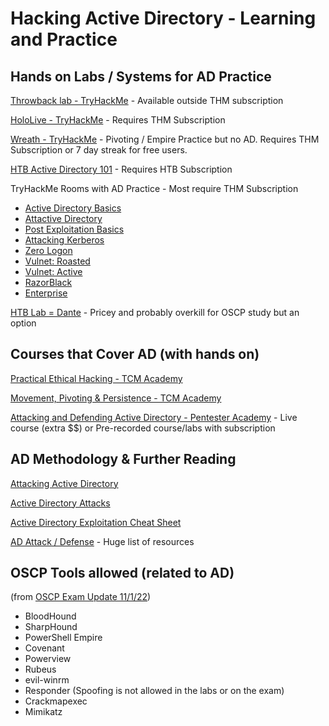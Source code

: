 
# Hacking Active Directory - Learning and Practice

## Hands on Labs / Systems for AD Practice
[Throwback lab - TryHackMe](https://tryhackme.com/network/throwback) - Available outside THM subscription

[HoloLive - TryHackMe](https://tryhackme.com/room/hololive) - Requires THM Subscription

[Wreath - TryHackMe](https://tryhackme.com/room/wreath) - Pivoting / Empire Practice but no AD.  Requires THM Subscription or 7 day streak for free users.

[HTB Active Directory 101](https://app.hackthebox.com/tracks/Active-Directory-101) - Requires HTB Subscription

TryHackMe Rooms with AD Practice - Most require THM Subscription
* [Active Directory Basics](https://tryhackme.com/room/activedirectorybasics)
* [Attactive Directory](https://tryhackme.com/room/attacktivedirectory)
* [Post Exploitation Basics](https://tryhackme.com/room/postexploit)
* [Attacking Kerberos](https://tryhackme.com/room/attackingkerberos)
* [Zero Logon](https://tryhackme.com/room/zer0logon)
* [Vulnet: Roasted](https://tryhackme.com/room/vulnnetroasted)
* [Vulnet: Active](https://tryhackme.com/room/vulnnetactive)
* [RazorBlack](https://tryhackme.com/room/raz0rblack)
* [Enterprise](https://tryhackme.com/room/enterprise)

[HTB Lab = Dante](https://app.hackthebox.com/prolabs/overview/dante) - Pricey and probably overkill for OSCP study but an option

## Courses that Cover AD (with hands on)
[Practical Ethical Hacking - TCM Academy](https://academy.tcm-sec.com/p/practical-ethical-hacking-the-complete-course)

[Movement, Pivoting & Persistence - TCM Academy](https://academy.tcm-sec.com/p/movement-pivoting-and-persistence-for-pentesters-and-ethical-hackers)

[Attacking and Defending Active Directory - Pentester Academy](https://www.pentesteracademy.com/activedirectorylab) - Live course (extra $$) or Pre-recorded course/labs with subscription

## AD Methodology & Further Reading
[Attacking Active Directory](https://zer1t0.gitlab.io/posts/attacking_ad/)

[Active Directory Attacks](https://gist.github.com/Rajchowdhury420/da4d12a3db13aa5232fcd4e7d96ec6a1)

[Active Directory Exploitation Cheat Sheet](https://github.com/Integration-IT/Active-Directory-Exploitation-Cheat-Sheet)

[AD Attack / Defense](https://github.com/infosecn1nja/AD-Attack-Defense) - Huge list of resources

## OSCP Tools allowed (related to AD)
(from [OSCP Exam Update 11/1/22](https://help.offensive-security.com/hc/en-us/articles/4412170923924-OSCP-Exam-Update-01-11-22-FAQ))
* BloodHound
* SharpHound
* PowerShell Empire
* Covenant 
* Powerview
* Rubeus
* evil-winrm
* Responder (Spoofing is not allowed in the labs or on the exam)
* Crackmapexec
* Mimikatz

